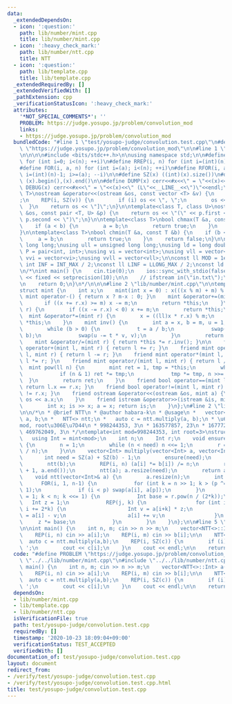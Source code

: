 ```yaml
---
data:
  _extendedDependsOn:
  - icon: ':question:'
    path: lib/number/mint.cpp
    title: lib/number/mint.cpp
  - icon: ':heavy_check_mark:'
    path: lib/number/ntt.cpp
    title: NTT
  - icon: ':question:'
    path: lib/template.cpp
    title: lib/template.cpp
  _extendedRequiredBy: []
  _extendedVerifiedWith: []
  _pathExtension: cpp
  _verificationStatusIcon: ':heavy_check_mark:'
  attributes:
    '*NOT_SPECIAL_COMMENTS*': ''
    PROBLEM: https://judge.yosupo.jp/problem/convolution_mod
    links:
    - https://judge.yosupo.jp/problem/convolution_mod
  bundledCode: "#line 1 \"test/yosupo-judge/convolution.test.cpp\"\n#define PROBLEM\
    \ \"https://judge.yosupo.jp/problem/convolution_mod\"\n\n#line 1 \"lib/template.cpp\"\
    \n\n\n\n#include <bits/stdc++.h>\n\nusing namespace std;\n\n#define REP(i, n)\
    \ for (int i=0; i<(n); ++i)\n#define RREP(i, n) for (int i=(int)(n)-1; i>=0; --i)\n\
    #define FOR(i, a, n) for (int i=(a); i<(n); ++i)\n#define RFOR(i, a, n) for (int\
    \ i=(int)(n)-1; i>=(a); --i)\n\n#define SZ(x) ((int)(x).size())\n#define ALL(x)\
    \ (x).begin(),(x).end()\n\n#define DUMP(x) cerr<<#x<<\" = \"<<(x)<<endl\n#define\
    \ DEBUG(x) cerr<<#x<<\" = \"<<(x)<<\" (L\"<<__LINE__<<\")\"<<endl;\n\ntemplate<class\
    \ T>\nostream &operator<<(ostream &os, const vector <T> &v) {\n    os << \"[\"\
    ;\n    REP(i, SZ(v)) {\n        if (i) os << \", \";\n        os << v[i];\n  \
    \  }\n    return os << \"]\";\n}\n\ntemplate<class T, class U>\nostream &operator<<(ostream\
    \ &os, const pair <T, U> &p) {\n    return os << \"(\" << p.first << \" \" <<\
    \ p.second << \")\";\n}\n\ntemplate<class T>\nbool chmax(T &a, const T &b) {\n\
    \    if (a < b) {\n        a = b;\n        return true;\n    }\n    return false;\n\
    }\n\ntemplate<class T>\nbool chmin(T &a, const T &b) {\n    if (b < a) {\n   \
    \     a = b;\n        return true;\n    }\n    return false;\n}\n\nusing ll =\
    \ long long;\nusing ull = unsigned long long;\nusing ld = long double;\nusing\
    \ P = pair<int, int>;\nusing vi = vector<int>;\nusing vll = vector<ll>;\nusing\
    \ vvi = vector<vi>;\nusing vvll = vector<vll>;\n\nconst ll MOD = 1e9 + 7;\nconst\
    \ int INF = INT_MAX / 2;\nconst ll LINF = LLONG_MAX / 2;\nconst ld eps = 1e-9;\n\
    \n/*\nint main() {\n    cin.tie(0);\n    ios::sync_with_stdio(false);\n    cout\
    \ << fixed << setprecision(10);\n\n    // ifstream in(\"in.txt\");\n    // cin.rdbuf(in.rdbuf());\n\
    \n    return 0;\n}\n*/\n\n\n#line 2 \"lib/number/mint.cpp\"\n\ntemplate<int m>\n\
    struct mint {\n    int x;\n    mint(int x = 0) : x(((x % m) + m) % m) {}\n   \
    \ mint operator-() { return x ? m-x : 0; }\n    mint &operator+=(mint r) {\n \
    \       if ((x += r.x) >= m) x -= m;\n        return *this;\n    }\n    mint &operator-=(mint\
    \ r) {\n        if ((x -= r.x) < 0) x += m;\n        return *this;\n    }\n  \
    \  mint &operator*=(mint r) {\n        x = ((ll)x * r.x) % m;\n        return\
    \ *this;\n    }\n    mint inv() {\n        int a = x, b = m, u = 1, v = 0, t;\n\
    \        while (b > 0) {\n            t = a / b;\n            swap(a -= t * b,\
    \ b);\n            swap(u -= t * v, v);\n        }\n        return u;\n    }\n\
    \    mint &operator/=(mint r) { return *this *= r.inv(); }\n\n    friend mint\
    \ operator+(mint l, mint r) { return l += r; }\n    friend mint operator-(mint\
    \ l, mint r) { return l -= r; }\n    friend mint operator*(mint l, mint r) { return\
    \ l *= r; }\n    friend mint operator/(mint l, mint r) { return l /= r; }\n  \
    \  mint pow(ll n) {\n        mint ret = 1, tmp = *this;\n        while (n) {\n\
    \            if (n & 1) ret *= tmp;\n            tmp *= tmp, n >>= 1;\n      \
    \  }\n        return ret;\n    }\n    friend bool operator==(mint l, mint r) {\
    \ return l.x == r.x; }\n    friend bool operator!=(mint l, mint r) { return l.x\
    \ != r.x; }\n    friend ostream &operator<<(ostream &os, mint a) {\n        return\
    \ os << a.x;\n    }\n    friend istream &operator>>(istream &is, mint& a) {\n\
    \        int x; is >> x; a = x; return is;\n    }\n};\n#line 2 \"lib/number/ntt.cpp\"\
    \n\n/*\n * @brief NTT\n * @author habara-k\n * @usage\n *   vector<NTT<>::Int>\
    \ a, b;\n *   NTT<> ntt;\n *   auto c = ntt.multiply(a, b);\n * \u6709\u540D\u306A\
    mod, root\u306E\u7D44\n * 998244353, 3\n * 163577857, 23\n * 167772161, 3\n *\
    \ 469762049, 3\n */\ntemplate<int mod=998244353, int root=3>\nstruct NTT {\n \
    \   using Int = mint<mod>;\n    int n;\n    Int r;\n    void ensure(int need)\
    \ {\n        n = 1;\n        while (n < need) n <<= 1;\n        r = Int{root}.pow((mod-1)\
    \ / n);\n    }\n\n    vector<Int> multiply(vector<Int> a, vector<Int> b) {\n \
    \       int need = SZ(a) + SZ(b) - 1;\n        ensure(need);\n        ntt(a);\n\
    \        ntt(b);\n        REP(i, n) (a[i] *= b[i]) /= n;\n        reverse(a.begin()\
    \ + 1, a.end());\n        ntt(a); a.resize(need);\n        return a;\n    }\n\n\
    \    void ntt(vector<Int>& a) {\n        a.resize(n);\n        int p = 0;\n  \
    \      FOR(i, 1, n-1) {\n            for (int k = n >> 1; k > (p ^= k); k >>=\
    \ 1);\n            if (i < p) swap(a[i], a[p]);\n        }\n        for (int k\
    \ = 1; k < n; k <<= 1) {\n            Int base = r.pow(n / (2*k));\n         \
    \   Int z = 1;\n            REP(j, k) {\n                for (int i = j; i < n;\
    \ i += 2*k) {\n                    Int v = a[i+k] * z;\n                    a[i+k]\
    \ = a[i] - v;\n                    a[i] += v;\n                }\n           \
    \     z *= base;\n            }\n        }\n    }\n};\n\n#line 5 \"test/yosupo-judge/convolution.test.cpp\"\
    \n\nint main() {\n    int n, m; cin >> n >> m;\n    vector<NTT<>::Int> a(n), b(m);\n\
    \    REP(i, n) cin >> a[i];\n    REP(i, m) cin >> b[i];\n\n    NTT<> ntt;\n  \
    \  auto c = ntt.multiply(a,b);\n    REP(i, SZ(c)) {\n        if (i) cout << '\
    \ ';\n        cout << c[i];\n    }\n    cout << endl;\n\n    return 0;\n}\n"
  code: "#define PROBLEM \"https://judge.yosupo.jp/problem/convolution_mod\"\n\n#include\
    \ \"../../lib/number/mint.cpp\"\n#include \"../../lib/number/ntt.cpp\"\n\nint\
    \ main() {\n    int n, m; cin >> n >> m;\n    vector<NTT<>::Int> a(n), b(m);\n\
    \    REP(i, n) cin >> a[i];\n    REP(i, m) cin >> b[i];\n\n    NTT<> ntt;\n  \
    \  auto c = ntt.multiply(a,b);\n    REP(i, SZ(c)) {\n        if (i) cout << '\
    \ ';\n        cout << c[i];\n    }\n    cout << endl;\n\n    return 0;\n}\n"
  dependsOn:
  - lib/number/mint.cpp
  - lib/template.cpp
  - lib/number/ntt.cpp
  isVerificationFile: true
  path: test/yosupo-judge/convolution.test.cpp
  requiredBy: []
  timestamp: '2020-10-23 18:09:04+09:00'
  verificationStatus: TEST_ACCEPTED
  verifiedWith: []
documentation_of: test/yosupo-judge/convolution.test.cpp
layout: document
redirect_from:
- /verify/test/yosupo-judge/convolution.test.cpp
- /verify/test/yosupo-judge/convolution.test.cpp.html
title: test/yosupo-judge/convolution.test.cpp
---
```

